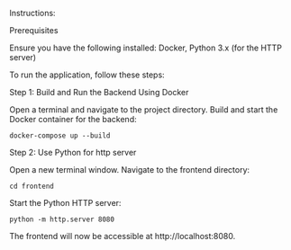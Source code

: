 Instructions:

Prerequisites

  Ensure you have the following installed:
        Docker, Python 3.x (for the HTTP server)


To run the application, follow these steps:

Step 1: Build and Run the Backend Using Docker

Open a terminal and navigate to the project directory.
Build and start the Docker container for the backend:

    docker-compose up --build
    
Step 2: Use Python for http server

Open a new terminal window.
Navigate to the frontend directory:

```cd frontend```

Start the Python HTTP server:

```python -m http.server 8080```

The frontend will now be accessible at http://localhost:8080.
